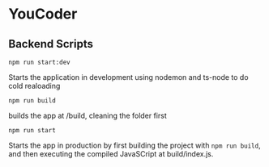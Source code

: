 # YouCoder

## Backend Scripts

``npm run start:dev``

Starts the application in development using nodemon and ts-node to do cold realoading

``npm run build``

builds the app at /build, cleaning the folder first

``npm run start``

Starts the app in production by first building the project with ``npm run build``, and then executing the compiled JavaSCript at build/index.js.